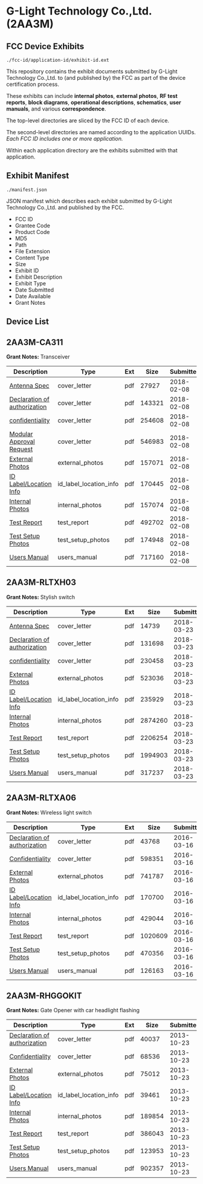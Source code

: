 # G-Light Technology Co.,Ltd. (2AA3M)
## FCC Device Exhibits

```
./fcc-id/application-id/exhibit-id.ext
```

This repository contains the exhibit documents submitted by G-Light Technology Co.,Ltd. to (and published by) the FCC as part of the device certification process.

These exhibits can include **internal photos**, **external photos**, **RF test reports**, **block diagrams**, **operational descriptions**, **schematics**, **user manuals**, and various **correspondence**.

The top-level directories are sliced by the FCC ID of each device.

The second-level directories are named according to the application UUIDs. *Each FCC ID includes one or more application.*

Within each application directory are the exhibits submitted with that application. 

## Exhibit Manifest

```
./manifest.json
```

JSON manifest which describes each exhibit submitted by G-Light Technology Co.,Ltd. and published by the FCC.

- FCC ID
- Grantee Code
- Product Code
- MD5
- Path
- File Extension
- Content Type
- Size
- Exhibit ID
- Exhibit Description
- Exhibit Type
- Date Submitted
- Date Available
- Grant Notes

## Device List
## 2AA3M-CA311
**Grant Notes:** Transceiver

| Description | Type | Ext | Size | Submitted | Available |
| ----------- | ---- | --- | ---- | --------- | --------- |
| [Antenna Spec](2AA3M-CA311/8fc1b44260457ae3f638193cf092e6a6/3745683.pdf) | cover_letter | pdf | 27927 | 2018-02-08 | 2018-02-09 |
| [ Declaration of authorization](2AA3M-CA311/8fc1b44260457ae3f638193cf092e6a6/3745693.pdf) | cover_letter | pdf | 143321 | 2018-02-08 | 2018-02-09 |
| [confidentiality](2AA3M-CA311/8fc1b44260457ae3f638193cf092e6a6/3745694.pdf) | cover_letter | pdf | 254608 | 2018-02-08 | 2018-02-09 |
| [Modular Approval Request](2AA3M-CA311/8fc1b44260457ae3f638193cf092e6a6/3745695.pdf) | cover_letter | pdf | 546983 | 2018-02-08 | 2018-02-09 |
| [External Photos](2AA3M-CA311/8fc1b44260457ae3f638193cf092e6a6/3745689.pdf) | external_photos | pdf | 157071 | 2018-02-08 | 2018-02-09 |
| [ID Label/Location Info](2AA3M-CA311/8fc1b44260457ae3f638193cf092e6a6/3745688.pdf) | id_label_location_info | pdf | 170445 | 2018-02-08 | 2018-02-09 |
| [Internal Photos](2AA3M-CA311/8fc1b44260457ae3f638193cf092e6a6/3745690.pdf) | internal_photos | pdf | 157074 | 2018-02-08 | 2018-02-09 |
| [Test Report](2AA3M-CA311/8fc1b44260457ae3f638193cf092e6a6/3745692.pdf) | test_report | pdf | 492702 | 2018-02-08 | 2018-02-09 |
| [Test Setup Photos](2AA3M-CA311/8fc1b44260457ae3f638193cf092e6a6/3745691.pdf) | test_setup_photos | pdf | 174948 | 2018-02-08 | 2018-02-09 |
| [Users Manual](2AA3M-CA311/8fc1b44260457ae3f638193cf092e6a6/3745687.pdf) | users_manual | pdf | 717160 | 2018-02-08 | 2018-02-09 |
## 2AA3M-RLTXH03
**Grant Notes:** Stylish switch

| Description | Type | Ext | Size | Submitted | Available |
| ----------- | ---- | --- | ---- | --------- | --------- |
| [Antenna Spec](2AA3M-RLTXH03/ba2e4ed14ef6a8fd1748b27562519b7f/3792855.pdf) | cover_letter | pdf | 14739 | 2018-03-23 | 2018-03-27 |
| [Declaration of authorization](2AA3M-RLTXH03/ba2e4ed14ef6a8fd1748b27562519b7f/3792865.pdf) | cover_letter | pdf | 131698 | 2018-03-23 | 2018-03-27 |
| [confidentiality](2AA3M-RLTXH03/ba2e4ed14ef6a8fd1748b27562519b7f/3792866.pdf) | cover_letter | pdf | 230458 | 2018-03-23 | 2018-03-27 |
| [External Photos](2AA3M-RLTXH03/ba2e4ed14ef6a8fd1748b27562519b7f/3792859.pdf) | external_photos | pdf | 523036 | 2018-03-23 | 2018-03-27 |
| [ID Label/Location Info](2AA3M-RLTXH03/ba2e4ed14ef6a8fd1748b27562519b7f/3792861.pdf) | id_label_location_info | pdf | 235929 | 2018-03-23 | 2018-03-27 |
| [Internal Photos](2AA3M-RLTXH03/ba2e4ed14ef6a8fd1748b27562519b7f/3792860.pdf) | internal_photos | pdf | 2874260 | 2018-03-23 | 2018-03-27 |
| [Test Report](2AA3M-RLTXH03/ba2e4ed14ef6a8fd1748b27562519b7f/3792864.pdf) | test_report | pdf | 2206254 | 2018-03-23 | 2018-03-27 |
| [Test Setup Photos](2AA3M-RLTXH03/ba2e4ed14ef6a8fd1748b27562519b7f/3792862.pdf) | test_setup_photos | pdf | 1994903 | 2018-03-23 | 2018-03-27 |
| [Users Manual](2AA3M-RLTXH03/ba2e4ed14ef6a8fd1748b27562519b7f/3792863.pdf) | users_manual | pdf | 317237 | 2018-03-23 | 2018-03-27 |
## 2AA3M-RLTXA06
**Grant Notes:** Wireless light switch

| Description | Type | Ext | Size | Submitted | Available |
| ----------- | ---- | --- | ---- | --------- | --------- |
| [Declaration of authorization](2AA3M-RLTXA06/94bb44fd406873b788df43a8ada9bd1f/2931391.pdf) | cover_letter | pdf | 43768 | 2016-03-16 | 2016-03-16 |
| [Confidentiality](2AA3M-RLTXA06/94bb44fd406873b788df43a8ada9bd1f/2931392.pdf) | cover_letter | pdf | 598351 | 2016-03-16 | 2016-03-16 |
| [External Photos](2AA3M-RLTXA06/94bb44fd406873b788df43a8ada9bd1f/2931388.pdf) | external_photos | pdf | 741787 | 2016-03-16 | 2016-03-16 |
| [ID Label/Location Info](2AA3M-RLTXA06/94bb44fd406873b788df43a8ada9bd1f/2931386.pdf) | id_label_location_info | pdf | 170700 | 2016-03-16 | 2016-03-16 |
| [Internal Photos](2AA3M-RLTXA06/94bb44fd406873b788df43a8ada9bd1f/2931389.pdf) | internal_photos | pdf | 429044 | 2016-03-16 | 2016-03-16 |
| [Test Report](2AA3M-RLTXA06/94bb44fd406873b788df43a8ada9bd1f/2931393.pdf) | test_report | pdf | 1020609 | 2016-03-16 | 2016-03-16 |
| [Test Setup Photos](2AA3M-RLTXA06/94bb44fd406873b788df43a8ada9bd1f/2931390.pdf) | test_setup_photos | pdf | 470356 | 2016-03-16 | 2016-03-16 |
| [Users Manual](2AA3M-RLTXA06/94bb44fd406873b788df43a8ada9bd1f/2931387.pdf) | users_manual | pdf | 126163 | 2016-03-16 | 2016-03-16 |
## 2AA3M-RHGGOKIT
**Grant Notes:** Gate Opener with car headlight flashing

| Description | Type | Ext | Size | Submitted | Available |
| ----------- | ---- | --- | ---- | --------- | --------- |
| [Declaration of authorization](2AA3M-RHGGOKIT/89a263bd7fba047646eb4337ae92b67a/2099322.pdf) | cover_letter | pdf | 40037 | 2013-10-23 | 2013-10-23 |
| [Confidentiality](2AA3M-RHGGOKIT/89a263bd7fba047646eb4337ae92b67a/2099324.pdf) | cover_letter | pdf | 68536 | 2013-10-23 | 2013-10-23 |
| [External Photos](2AA3M-RHGGOKIT/89a263bd7fba047646eb4337ae92b67a/2099312.pdf) | external_photos | pdf | 75012 | 2013-10-23 | 2013-10-23 |
| [ID Label/Location Info](2AA3M-RHGGOKIT/89a263bd7fba047646eb4337ae92b67a/2099318.pdf) | id_label_location_info | pdf | 39461 | 2013-10-23 | 2013-10-23 |
| [Internal Photos](2AA3M-RHGGOKIT/89a263bd7fba047646eb4337ae92b67a/2099313.pdf) | internal_photos | pdf | 189854 | 2013-10-23 | 2013-10-23 |
| [Test Report](2AA3M-RHGGOKIT/89a263bd7fba047646eb4337ae92b67a/2099319.pdf) | test_report | pdf | 386043 | 2013-10-23 | 2013-10-23 |
| [Test Setup Photos](2AA3M-RHGGOKIT/89a263bd7fba047646eb4337ae92b67a/2099314.pdf) | test_setup_photos | pdf | 123953 | 2013-10-23 | 2013-10-23 |
| [Users Manual](2AA3M-RHGGOKIT/89a263bd7fba047646eb4337ae92b67a/2099316.pdf) | users_manual | pdf | 902357 | 2013-10-23 | 2013-10-23 |
